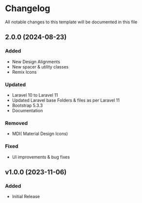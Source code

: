 <!-- Available h3 headings: Added, Fixed, Updated, Removed, Deprecated -->

# Changelog

All notable changes to this template will be documented in this file

## 2.0.0 (2024-08-23)

### Added

- New Design Alignments
- New spacer & utility classes
- Remix Icons

### Updated

- Laravel 10 to Laravel 11
- Updated Laravel base Folders & files as per Laravel 11
- Bootstrap 5.3.3
- Documentation

### Removed

- MDI( Material Design Icons)

### Fixed

- UI improvements & bug fixes

## v1.0.0 (2023-11-06)

### Added

- Initial Release
